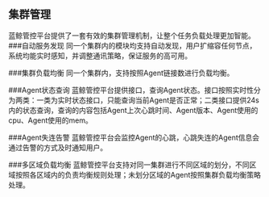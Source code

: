 ## 集群管理
蓝鲸管控平台提供了一套有效的集群管理机制，让整个任务负载处理更加智能。
###自动服务发现
同一个集群内的模块均支持自动发现，用户扩缩容任何节点，系统均能实时感知，并调整通讯策略，保证服务的高可用。

###集群负载均衡
同一个集群内，支持按照Agent链接数进行负载均衡。

###Agent状态查询
蓝鲸管控平台提供接口，查询Agent状态。接口按照实时性分为两类：一类为实时状态接口，只能查询当前Agent是否正常；二类接口提供24s内的状态查询，查询的内容包括Agent上次心跳时间、Agent版本、Agent使用的cpu、Agent使用的mem。

###Agent失连告警
蓝鲸管控平台会监控Agent的心跳，心跳失连的Agent信息会通过告警的方式及时通知用户。

###多区域负载均衡
蓝鲸管控平台支持对同一集群进行不同区域的划分，不同区域按照各区域内的负责均衡规则处理；未划分区域的Agent按照集群负载均衡策略处理。

